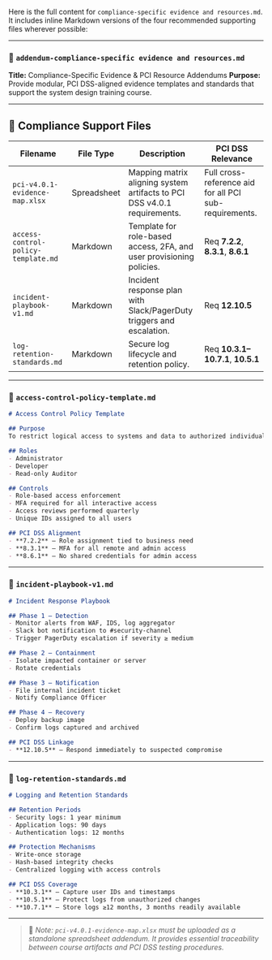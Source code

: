 Here is the full content for `compliance-specific evidence and resources.md`. It includes inline Markdown versions of the four recommended supporting files wherever possible:

---

### 📁 `addendum-compliance-specific evidence and resources.md`

**Title:** Compliance-Specific Evidence & PCI Resource Addendums
**Purpose:** Provide modular, PCI DSS-aligned evidence templates and standards that support the system design training course.

---

## 🔐 Compliance Support Files

| Filename                            | File Type   | Description                                                              | PCI DSS Relevance                                      |
| ----------------------------------- | ----------- | ------------------------------------------------------------------------ | ------------------------------------------------------ |
| `pci-v4.0.1-evidence-map.xlsx`      | Spreadsheet | Mapping matrix aligning system artifacts to PCI DSS v4.0.1 requirements. | Full cross-reference aid for all PCI sub-requirements. |
| `access-control-policy-template.md` | Markdown    | Template for role-based access, 2FA, and user provisioning policies.     | Req **7.2.2**, **8.3.1**, **8.6.1**                    |
| `incident-playbook-v1.md`           | Markdown    | Incident response plan with Slack/PagerDuty triggers and escalation.     | Req **12.10.5**                                        |
| `log-retention-standards.md`        | Markdown    | Secure log lifecycle and retention policy.                               | Req **10.3.1–10.7.1**, **10.5.1**                      |

---

### 📑 `access-control-policy-template.md`

```markdown
# Access Control Policy Template

## Purpose
To restrict logical access to systems and data to authorized individuals.

## Roles
- Administrator
- Developer
- Read-only Auditor

## Controls
- Role-based access enforcement
- MFA required for all interactive access
- Access reviews performed quarterly
- Unique IDs assigned to all users

## PCI DSS Alignment
- **7.2.2** – Role assignment tied to business need
- **8.3.1** – MFA for all remote and admin access
- **8.6.1** – No shared credentials for admin access
```

---

### 📑 `incident-playbook-v1.md`

```markdown
# Incident Response Playbook

## Phase 1 – Detection
- Monitor alerts from WAF, IDS, log aggregator
- Slack bot notification to #security-channel
- Trigger PagerDuty escalation if severity ≥ medium

## Phase 2 – Containment
- Isolate impacted container or server
- Rotate credentials

## Phase 3 – Notification
- File internal incident ticket
- Notify Compliance Officer

## Phase 4 – Recovery
- Deploy backup image
- Confirm logs captured and archived

## PCI DSS Linkage
- **12.10.5** – Respond immediately to suspected compromise
```

---

### 📑 `log-retention-standards.md`

```markdown
# Logging and Retention Standards

## Retention Periods
- Security logs: 1 year minimum
- Application logs: 90 days
- Authentication logs: 12 months

## Protection Mechanisms
- Write-once storage
- Hash-based integrity checks
- Centralized logging with access controls

## PCI DSS Coverage
- **10.3.1** – Capture user IDs and timestamps
- **10.5.1** – Protect logs from unauthorized changes
- **10.7.1** – Store logs ≥12 months, 3 months readily available
```

---

> 📌 *Note: `pci-v4.0.1-evidence-map.xlsx` must be uploaded as a standalone spreadsheet addendum. It provides essential traceability between course artifacts and PCI DSS testing procedures.*

